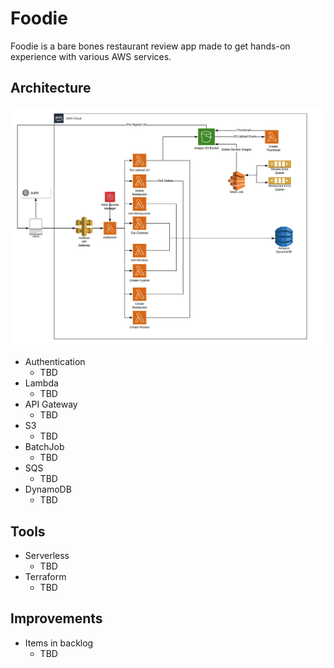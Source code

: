 # Foodie

Foodie is a bare bones restaurant review app made to get hands-on experience with various AWS services.

## Architecture

<img src="./docs/Foodie.jpeg
">

- Authentication
  - TBD
- Lambda
  - TBD
- API Gateway
  - TBD
- S3
  - TBD
- BatchJob
  - TBD
- SQS
  - TBD
- DynamoDB
  - TBD

## Tools

- Serverless
  - TBD
- Terraform
  - TBD

## Improvements

- Items in backlog
  - TBD
